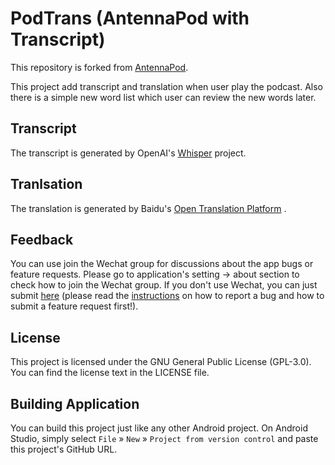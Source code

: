 # PodTrans (AntennaPod with Transcript)

This repository is forked from [AntennaPod](https://github.com/AntennaPod/AntennaPod). 

This project add transcript and translation when user play the podcast. Also there is a simple new word list which user can review the new words later.

## Transcript

The transcript is generated by OpenAI's [Whisper](https://github.com/openai/whisper) project.

## Tranlsation

The translation is generated by Baidu's [Open Translation Platform](https://fanyi-api.baidu.com/) .


## Feedback
You can use join the Wechat group for discussions about the app bugs or feature requests.
Please go to application's setting -> about section to check how to join the Wechat group.
If you don't use Wechat, you can just submit [here](https://github.com/RunWithAI/AntennaPod/issues) (please read the [instructions](https://github.com/RunWithAI/AntennaPod/blob/master/CONTRIBUTING.md) on how to report a bug and how to submit a feature request first!).

## License

This project is licensed under the GNU General Public License (GPL-3.0). You can find the license text in the LICENSE file.

## Building Application

You can build this project just like any other Android project. On Android Studio, simply select `File` » `New` » `Project from version control` and paste this project's GitHub URL.

